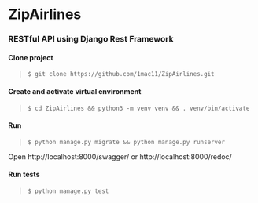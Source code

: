 # ZipAirlines

### RESTful API using Django Rest Framework

#### Clone project
> `$ git clone https://github.com/1mac11/ZipAirlines.git
`


#### Create and activate virtual environment
> `$ cd ZipAirlines && python3 -m venv venv && . venv/bin/activate`


#### Run

> `$ python manage.py migrate && python manage.py runserver`

Open http://localhost:8000/swagger/ or http://localhost:8000/redoc/


#### Run tests
> `$ python manage.py test`
